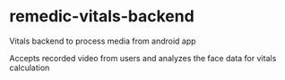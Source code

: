 # remedic-vitals-backend
Vitals backend to process media from android app

Accepts recorded video from users and analyzes the face data for vitals calculation
